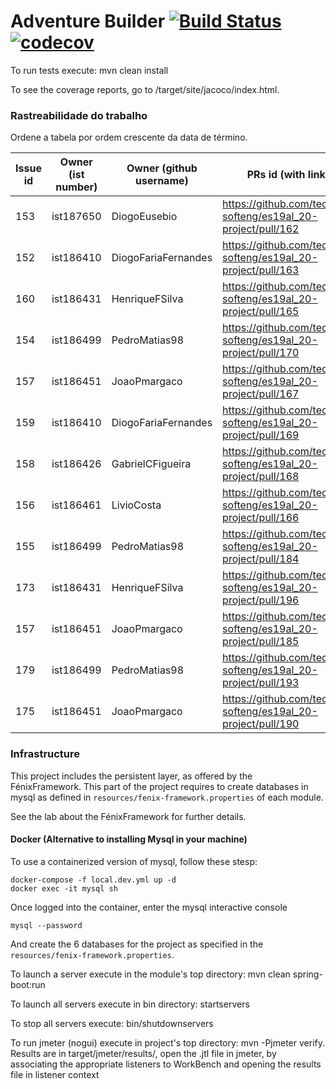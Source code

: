 # Adventure Builder [![Build Status](https://travis-ci.com/tecnico-softeng/es19al_20-project.svg?token=xDPBAaQ2epnFt9PRstYY&branch=develop)](https://travis-ci.com/tecnico-softeng/es19al_20-project)[![codecov](https://codecov.io/gh/tecnico-softeng/es19al_20-project/branch/develop/graph/badge.svg?token=79nNutGvkY)](https://codecov.io/gh/tecnico-softeng/es19al_20-project)


To run tests execute: mvn clean install

To see the coverage reports, go to <module name>/target/site/jacoco/index.html.

### Rastreabilidade do trabalho

Ordene a tabela por ordem crescente da data de término.

|   Issue id | Owner (ist number)      | Owner (github username) | PRs id (with link)                                            | Date (dd/mm/yyyy)  |  
| ---------- | ----------------------- | ----------------------- | ------------------------------------------------------------- | ------------------ |
| 153        | ist187650               | DiogoEusebio            | https://github.com/tecnico-softeng/es19al_20-project/pull/162 | 03/05/2019         |
| 152        | ist186410               | DiogoFariaFernandes     | https://github.com/tecnico-softeng/es19al_20-project/pull/163 | 03/05/2019         |
| 160        | ist186431               | HenriqueFSilva          | https://github.com/tecnico-softeng/es19al_20-project/pull/165 | 04/05/2019         |
| 154        | ist186499               | PedroMatias98           | https://github.com/tecnico-softeng/es19al_20-project/pull/170 | 04/05/2019         |  
| 157        | ist186451               | JoaoPmargaco            | https://github.com/tecnico-softeng/es19al_20-project/pull/167 | 04/05/2019         |
| 159        | ist186410               | DiogoFariaFernandes     | https://github.com/tecnico-softeng/es19al_20-project/pull/169 | 04/05/2019         |
| 158        | ist186426               | GabrielCFigueira        | https://github.com/tecnico-softeng/es19al_20-project/pull/168 | 04/05/2019         |
| 156        | ist186461               | LivioCosta              | https://github.com/tecnico-softeng/es19al_20-project/pull/166 | 04/05/2019         |
| 155        | ist186499               | PedroMatias98           | https://github.com/tecnico-softeng/es19al_20-project/pull/184 | 05/05/2019         |
| 173        | ist186431               | HenriqueFSilva          | https://github.com/tecnico-softeng/es19al_20-project/pull/196 | 09/05/2019         |
| 157        | ist186451               | JoaoPmargaco            | https://github.com/tecnico-softeng/es19al_20-project/pull/185 | 09/05/2019         |
| 179        | ist186499               | PedroMatias98           | https://github.com/tecnico-softeng/es19al_20-project/pull/193 | 09/05/2019         |
| 175        | ist186451               | JoaoPmargaco            | https://github.com/tecnico-softeng/es19al_20-project/pull/190 | 09/05/2019         |


### Infrastructure

This project includes the persistent layer, as offered by the FénixFramework.
This part of the project requires to create databases in mysql as defined in `resources/fenix-framework.properties` of each module.

See the lab about the FénixFramework for further details.

#### Docker (Alternative to installing Mysql in your machine)

To use a containerized version of mysql, follow these stesp:

```
docker-compose -f local.dev.yml up -d
docker exec -it mysql sh
```

Once logged into the container, enter the mysql interactive console

```
mysql --password
```

And create the 6 databases for the project as specified in
the `resources/fenix-framework.properties`.

To launch a server execute in the module's top directory: mvn clean spring-boot:run

To launch all servers execute in bin directory: startservers

To stop all servers execute: bin/shutdownservers

To run jmeter (nogui) execute in project's top directory: mvn -Pjmeter verify. Results are in target/jmeter/results/, open the .jtl file in jmeter, by associating the appropriate listeners to WorkBench and opening the results file in listener context
